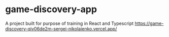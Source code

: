 # game-discovery-app
A project built for purpose of training in React and Typescript
https://game-discovery-qiv06de2m-sergei-nikolaienko.vercel.app/
